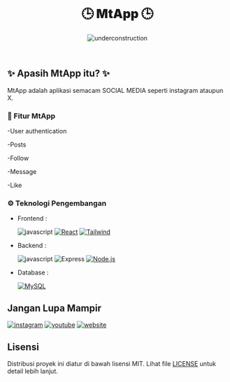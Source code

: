 
<div align="center">

<br />

<h1 style="font-weight:900" align="center">🕒 MtApp 🕒</h1>

![underconstruction][underconstruction]

<br/>

</div>

## ✨ Apasih MtApp itu? ✨

MtApp adalah aplikasi semacam SOCIAL MEDIA seperti instagram ataupun X.

### 🚀 Fitur MtApp

-User authentication

-Posts 

-Follow

-Message

-Like


### ⚙️ Teknologi Pengembangan

-   Frontend :

    ![javascript][javascript]
    [![React][React.js]][React-url]
    [![Tailwind][TailwindCSS]][Tailwind-url]

-   Backend :

    ![javascript][javascript]
    ![Express][Express-logo]
    [![Node.js][NodeJS]][NodeJS-url]

-   Database :

    [![MySQL][MySQL]][MySQL-url]

## Jangan Lupa Mampir

[![instagram][instagram]](instagram.com/mt.setiawan)
[![youtube][youtube]](https://www.youtube.com/@setiawandeluxe7282)
[![website][website]]()

## Lisensi

Distribusi proyek ini diatur di bawah lisensi MIT. Lihat file [LICENSE](LICENSE) untuk detail lebih lanjut.



[Hyper-Express]: https://github.com/kartikk221/hyper-express 
[Daisy-ui]: https://daisyui.com/
[React-url]: https://reactjs.org/
[React.js]: https://img.shields.io/badge/React-20232A?style=for-the-badge&logo=react&logoColor=61DAFB
[Express-logo]: https://img.shields.io/badge/Express.js-404D59?style=for-the-badge
[Tailwind-url]: https://tailwindcss.com/
[TailwindCSS]: https://img.shields.io/badge/tailwindcss-0F172A?&style=for-the-badge&logo=tailwindcss&logoColor=61DAFB
[MySQL-url]: https://www.mysql.com/
[MySQL]: https://img.shields.io/badge/MySQL-00000F?style=for-the-badge&logo=mysql&logoColor=white
[NodeJS-url]: https://nodejs.org/en
[NodeJS]: https://img.shields.io/badge/Node.js-43853D?style=for-the-badge&logo=node.js&logoColor=white
[javascript]: https://img.shields.io/badge/JavaScript-F7DF1E?style=for-the-badge&logo=javascript&logoColor=black
[instagram]: https://img.shields.io/badge/Instagram-E4405F?style=for-the-badge&logo=instagram&logoColor=white
[youtube]: https://img.shields.io/badge/YouTube-FF0000?style=for-the-badge&logo=youtube&logoColor=white
[website]: https://img.shields.io/badge/website-000000?style=for-the-badge&logo=About.me&logoColor=white
[underconstruction]: https://img.shields.io/badge/Status-WIP-FFFF00?style=for-the-badge&logoColor=FFFF00
[contributors-shield]: https://img.shields.io/github/contributors/deaaprizal/cuymodoro.svg?style=for-the-badge
[contributors-url]: https://github.com/deaaprizal/cuymodoro/graphs/contributors
[forks-shield]: https://img.shields.io/github/forks/deaaprizal/cuymodoro.svg?style=for-the-badge
[forks-url]: https://github.com/deaaprizal/cuymodoro/network/members
[stars-shield]: https://img.shields.io/github/stars/deaaprizal/cuymodoro.svg?style=for-the-badge
[stars-url]: https://github.com/deaaprizal/cuymodoro/stargazers
[issues-shield]: https://img.shields.io/github/issues/deaaprizal/cuymodoro.svg?style=for-the-badge
[issues-url]: https://github.com/deaaprizal/cuymodoro/issues
